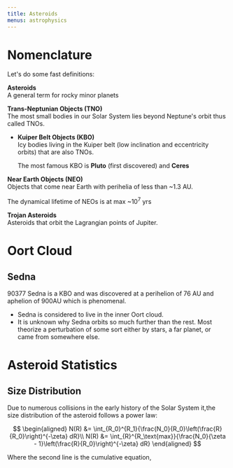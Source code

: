 ```yaml
---
title: Asteroids
menus: astrophysics
---
```


# Nomenclature
Let's do some fast definitions:

**Asteroids**  
A general term for rocky minor planets

**Trans-Neptunian Objects (TNO)**  
The most small bodies in our Solar System lies beyond Neptune's orbit thus called TNOs.

* **Kuiper Belt Objects (KBO)**  
    Icy bodies living in the Kuiper belt (low inclination and eccentricity orbits) that are also TNOs.

    The most famous KBO is **Pluto** (first discovered) and **Ceres**


**Near Earth Objects (NEO)**  
Objects that come near Earth with perihelia of less than ~1.3 AU.

The dynamical lifetime of NEOs is at max ~$10^7$ yrs

**Trojan Asteroids**  
Asteroids that orbit the Lagrangian points of Jupiter.

# Oort Cloud
## Sedna
90377 Sedna is a KBO and was discovered at a perihelion of 76 AU and aphelion of 900AU which is phenomenal.

* Sedna is considered to live in the inner Oort cloud.
* It is unknown why Sedna orbits so much further than the rest. Most theorize a perturbation of some sort either by stars, a far planet, or came from somewhere else.

# Asteroid Statistics

## Size Distribution
Due to numerous collisions in the early history of the Solar System it,the size distribution of the asteroid follows a power law:

$$
\begin{aligned}
    N(R) &= \int_{R_0}^{R_1}{\frac{N_0}{R_0}\left(\frac{R}{R_0}\right)^{-\zeta} dR}\\
    N(R) &= \int_{R}^{R_\text{max}}{\frac{N_0}{\zeta - 1}\left(\frac{R}{R_0}\right)^{-\zeta} dR}
\end{aligned}
$$

Where the second line is the cumulative equation,


